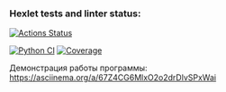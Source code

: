 ### Hexlet tests and linter status:
[![Actions Status](https://github.com/DanatN5/python-project-50/actions/workflows/hexlet-check.yml/badge.svg)](https://github.com/DanatN5/python-project-50/actions)


[![Python CI](https://github.com/DanatN5/python-project-50/actions/workflows/build.yml/badge.svg)](https://github.com/DanatN5/python-project-50/actions/workflows/build.yml)
[![Coverage](https://sonarcloud.io/api/project_badges/measure?project=DanatN5_python-project-50&metric=coverage)](https://sonarcloud.io/summary/new_code?id=DanatN5_python-project-50)


Демонстрация работы программы:
 https://asciinema.org/a/67Z4CG6MlxO2o2drDlvSPxWai